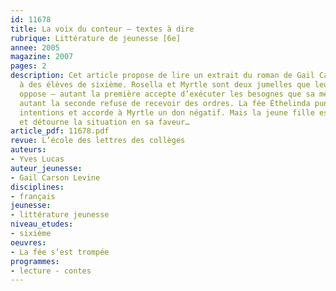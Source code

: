 ```yaml
---
id: 11678
title: La voix du conteur – textes à dire
rubrique: Littérature de jeunesse [6e]
annee: 2005
magazine: 2007
pages: 2
description: Cet article propose de lire un extrait du roman de Gail Carson Levine
  à des élèves de sixième. Rosella et Myrtle sont deux jumelles que leur caractère
  oppose – autant la première accepte d’exécuter les besognes que sa mère lui dicte,
  autant la seconde refuse de recevoir des ordres. La fée Éthelinda punit ces mauvaises
  intentions et accorde à Myrtle un don négatif. Mais la jeune fille est vindicative
  et détourne la situation en sa faveur…
article_pdf: 11678.pdf
revue: L’école des lettres des collèges
auteurs:
- Yves Lucas
auteur_jeunesse:
- Gail Carson Levine
disciplines:
- français
jeunesse:
- littérature jeunesse
niveau_etudes:
- sixième
oeuvres:
- La fée s’est trompée
programmes:
- lecture - contes
---
```

